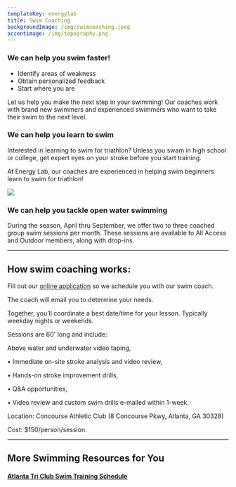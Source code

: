 ```yaml
---
templateKey: energylab
title: Swim Coaching
backgroundImage: /img/swimcoaching.jpeg
accentimage: /img/topography.png
---
```

### We can help you swim faster!

* Identify areas of weakness
* Obtain personalized feedback
* Start where you are

Let us help you make the next step in your swimming! Our coaches work with brand new swimmers and experienced swimmers who want to take their swim to the next level.

### We can help you learn to swim

Interested in learning to swim for triathlon? Unless you swam in high school or college, get expert eyes on your stroke before you start training.

At Energy Lab, our coaches are experienced in helping swim beginners learn to swim for triathlon!

![](https://energylabatl.com/2017/wp-content/uploads/2017/05/18556977_10154766414597746_971767310805515168_n.jpg)

### We can help you tackle open water swimming

During the season, April thru September, we offer two to three coached group swim sessions per month. These sessions are available to All Access and Outdoor members, along with drop-ins.

- - -

## How swim coaching works:

Fill out our [online application](https://goo.gl/forms/NrTJmnJyUMrmSgJq1) so we schedule you with our swim coach. 

The coach will email you to determine your needs.

Together, you’ll coordinate a best date/time for your lesson. Typically weekday nights or weekends.

Sessions are 60' long and include:

Above water and underwater video taping,

• Immediate on-site stroke analysis and video review,

• Hands-on stroke improvement drills,

•  Q&A opportunities,

• Video review and custom swim drills e-mailed within 1-week.

Location: Concourse Athletic Club (8 Concourse Pkwy, Atlanta, GA 30328)

Cost: $150/person/session.    

- - -

## More Swimming Resources for You

#### [Atlanta Tri Club Swim Training Schedule](https://clients.mindbodyonline.com/classic/ws?studioid=30262&stype=-7&sView=week&sLoc=0)